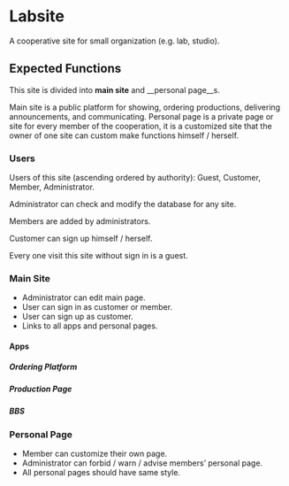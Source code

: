 # Labsite

A cooperative site for small organization (e.g. lab, studio).

## Expected Functions

This site is divided into __main site__ and __personal page__s.

Main site is a public platform for showing, ordering productions, delivering announcements, and communicating. Personal page is a private page or site for every member of the cooperation, it is a customized site that the owner of one site can custom make functions himself / herself.

### Users

Users of this site (ascending ordered by authority): Guest, Customer, Member, Administrator.

Administrator can check and modify the database for any site.

Members are added by administrators.

Customer can sign up himself / herself.

Every one visit this site without sign in is a guest.

### Main Site

- Administrator can edit main page.
- User can sign in as customer or member.
- User can sign up as customer.
- Links to all apps and personal pages.

#### Apps

##### Ordering Platform

##### Production Page

##### BBS

### Personal Page

- Member can customize their own page.
- Administrator can forbid / warn / advise members’ personal page.
- All personal pages should have same style.

